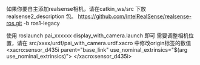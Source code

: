 如果你要自主添加realsense相机，请在catkin_ws/src 下放 realsense2_description 包。
https://github.com/IntelRealSense/realsense-ros.git -b ros1-legacy

使用 roslaunch pai_xxxxxx display_with_camera.launch 即可
需要调整相机位置，请在 src/xxxx/urdf/pai_with_camera.urdf.xacro 中修改origin标签的数值
<xacro:sensor_d435i parent="base_link" use_nominal_extrinsics="$(arg use_nominal_extrinsics)">
    <origin xyz="0.12 0 0.11" rpy="0 0 0"/>
</xacro:sensor_d435i>
